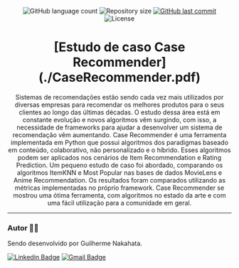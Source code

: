 <p align="center">
  <img alt="GitHub language count" src="https://img.shields.io/github/languages/count/GuilhermeNakahata/CaseRecommender?color=%2304D361">

  <img alt="Repository size" src="https://img.shields.io/github/repo-size/GuilhermeNakahata/CaseRecommender">
  
  <a href="https://github.com/GuilhermeNakahata/CaseRecommender/commits/main">
    <img alt="GitHub last commit" src="https://img.shields.io/github/last-commit/GuilhermeNakahata/CaseRecommender">
  </a>
    
   <img alt="License" src="https://img.shields.io/badge/license-MIT-brightgreen">
	

<h1 align="center">[Estudo de caso Case Recommender](./CaseRecommender.pdf)</h1>

<p align="center"> Sistemas de recomendações estão sendo cada vez
mais utilizados por diversas empresas para recomendar os
melhores produtos para o seus clientes ao longo das últimas
décadas. O estudo dessa área está em constante evolução e novos
algoritmos vêm surgindo, com isso, a necessidade de frameworks
para ajudar a desenvolver um sistema de recomendação vêm
aumentando. Case Recommender é uma ferramenta implementada em Python que possui algoritmos dos paradigmas baseado
em conteúdo, colaborativo, não personalizado e o hı́brido. Esses
algoritmos podem ser aplicados nos cenários de Item Recommendation e Rating Prediction. Um pequeno estudo de caso foi
abordado, comparando os algoritmos ItemKNN e Most Popular
nas bases de dados MovieLens e Anime Recommendation. Os
resultados foram comparados utilizando as métricas implementadas no próprio framework. Case Recommender se mostrou uma
ótima ferramenta, com algoritmos no estado da arte e com uma
fácil utilização para a comunidade em geral. </p>

---
	
### Autor :technologist:

Sendo desenvolvido por Guilherme Nakahata.

[![Linkedin Badge](https://img.shields.io/badge/-GuilhermeNakahata-blue?style=flat-square&logo=Linkedin&logoColor=white)](https://www.linkedin.com/in/guilherme-henrique-de-souza-nakahata-637459187/) 
[![Gmail Badge](https://img.shields.io/badge/-guilhermenakahata@gmail.com-c14438?style=flat-square&logo=Gmail&logoColor=white)](mailto:GuilhermeNakahata@gmail.com)
